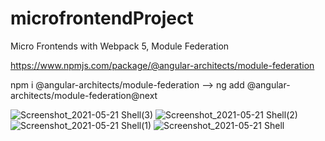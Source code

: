 # microfrontendProject
Micro Frontends with Webpack 5, Module Federation 

https://www.npmjs.com/package/@angular-architects/module-federation

npm i @angular-architects/module-federation
--> ng add @angular-architects/module-federation@next

![Screenshot_2021-05-21 Shell(3)](https://user-images.githubusercontent.com/12700182/119039948-76a92780-b9d2-11eb-9186-30c68771329a.png)
![Screenshot_2021-05-21 Shell(2)](https://user-images.githubusercontent.com/12700182/119039965-7ad54500-b9d2-11eb-8b11-ee4f0c8a697a.png)
![Screenshot_2021-05-21 Shell(1)](https://user-images.githubusercontent.com/12700182/119039967-7b6ddb80-b9d2-11eb-8124-1bf7b4e45c97.png)
![Screenshot_2021-05-21 Shell](https://user-images.githubusercontent.com/12700182/119039972-7c9f0880-b9d2-11eb-942d-20e8f9440dac.png)
